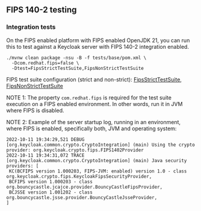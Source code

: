 ## FIPS 140-2 testing

### Integration tests

On the FIPS enabled platform with FIPS enabled OpenJDK 21, you can run this to test against a Keycloak server with FIPS 140-2 integration enabled.

```
./mvnw clean package -nsu -B -f tests/base/pom.xml \
  -Dcom.redhat.fips=false \
  -Dtest=FipsStrictTestSuite,FipsNonStrictTestSuite
```
FIPS test suite configuration (strict and non-strict):
[FipsStrictTestSuite](./base/src/test/java/org/keycloak/tests/suites/FipsStrictTestSuite.java),
[FipsNonStrictTestSuite](./base/src/test/java/org/keycloak/tests/suites/FipsNonStrictTestSuite.java)

NOTE 1: The property `com.redhat.fips` is required for the test suite execution on a FIPS enabled environment. In other words, run it in JVM where FIPS is disabled.

NOTE 2: Example of the server startup log, running in an environment, where FIPS is enabled, specifically both, JVM and operating system:
```
2022-10-11 19:34:29,521 DEBUG [org.keycloak.common.crypto.CryptoIntegration] (main) Using the crypto provider: org.keycloak.crypto.fips.FIPS1402Provider
2022-10-11 19:34:31,072 TRACE [org.keycloak.common.crypto.CryptoIntegration] (main) Java security providers: [ 
 KC(BCFIPS version 1.000203, FIPS-JVM: enabled) version 1.0 - class org.keycloak.crypto.fips.KeycloakFipsSecurityProvider, 
 BCFIPS version 1.000203 - class org.bouncycastle.jcajce.provider.BouncyCastleFipsProvider, 
 BCJSSE version 1.001202 - class org.bouncycastle.jsse.provider.BouncyCastleJsseProvider,
]
```